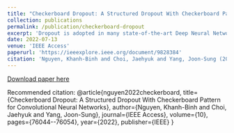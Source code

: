 ```yaml
---
title: "Checkerboard Dropout: A Structured Dropout With Checkerboard Pattern for Convolutional Neural Networks"
collection: publications
permalink: /publication/checkerboard-dropout
excerpt: 'Dropout is adopted in many state-of-the-art Deep Neural Networks (DNNs) to ease the overfitting problem by randomly removing features from feature maps. However, previous studies show the limitations of dropout application to Convolutional Neural Networks (CNNs) due to an increase in spatial correlation of the zeroed-out values in the output feature maps, which limits the generalization and performance of the network. Recently, DropBlock has been successfully applied as an efficient structured dropout to mitigate the spatial correlation problem by dropping a continuous region and to allay the randomness of the conventional dropout. However, DropBlock does not completely remove the randomness. The reason is because DropBlock still randomly chooses the center points to generate regions to drops. This paper proposes a novel method, Checkerboard Dropout, to handle the randomness of the conventional dropout as well as DropBlock and to further reduce the spatial correlation between the zeroed-out values in output feature maps. The proposed method is evaluated with large-scale image classification and object detection tasks. Experimental results show that the proposed Checkerboard Dropout improves the top-1 accuracy by 2.17% for a baseline of ResNet-50 on ImageNet dataset, 1.44% AP for a baseline of RetinaNet with ResNet-50 + FPN backbone and outperformed the previous approach - DropBlock - 0.3% top-1 accuracy for ImageNet dataset and 0.64% AP for MS COCO dataset. Furthermore, the proposed Checkerboard Dropout also improves the model generalization, localization and segmentation capability toward complex objects through Grad-CAM and instance segmentation visualizations.'
date: 2022-07-13
venue: 'IEEE Access'
paperurl: 'https://ieeexplore.ieee.org/document/9828384'
citation: 'Nguyen, Khanh-Binh and Choi, Jaehyuk and Yang, Joon-Sung (2022). &quot;Checkerboard Dropout: A Structured Dropout With Checkerboard Pattern for Convolutional Neural Networks.&quot; <i>IEEE Access</i>. 10.'
---
```



[Download paper here](https://ieeexplore.ieee.org/document/9828384)

Recommended citation:
@article{nguyen2022checkerboard,
  title={Checkerboard Dropout: A Structured Dropout With Checkerboard Pattern for Convolutional Neural Networks},
  author={Nguyen, Khanh-Binh and Choi, Jaehyuk and Yang, Joon-Sung},
  journal={IEEE Access},
  volume={10},
  pages={76044--76054},
  year={2022},
  publisher={IEEE}
}